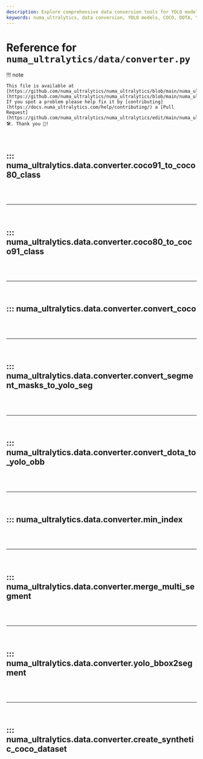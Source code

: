 ```yaml
---
description: Explore comprehensive data conversion tools for YOLO models including COCO, DOTA, and YOLO bbox2segment converters.
keywords: numa_ultralytics, data conversion, YOLO models, COCO, DOTA, YOLO bbox2segment, machine learning, annotations
---
```


# Reference for `numa_ultralytics/data/converter.py`

!!! note

    This file is available at [https://github.com/numa_ultralytics/numa_ultralytics/blob/main/numa_ultralytics/data/converter.py](https://github.com/numa_ultralytics/numa_ultralytics/blob/main/numa_ultralytics/data/converter.py). If you spot a problem please help fix it by [contributing](https://docs.numa_ultralytics.com/help/contributing/) a [Pull Request](https://github.com/numa_ultralytics/numa_ultralytics/edit/main/numa_ultralytics/data/converter.py) 🛠️. Thank you 🙏!

<br>

## ::: numa_ultralytics.data.converter.coco91_to_coco80_class

<br><br><hr><br>

## ::: numa_ultralytics.data.converter.coco80_to_coco91_class

<br><br><hr><br>

## ::: numa_ultralytics.data.converter.convert_coco

<br><br><hr><br>

## ::: numa_ultralytics.data.converter.convert_segment_masks_to_yolo_seg

<br><br><hr><br>

## ::: numa_ultralytics.data.converter.convert_dota_to_yolo_obb

<br><br><hr><br>

## ::: numa_ultralytics.data.converter.min_index

<br><br><hr><br>

## ::: numa_ultralytics.data.converter.merge_multi_segment

<br><br><hr><br>

## ::: numa_ultralytics.data.converter.yolo_bbox2segment

<br><br><hr><br>

## ::: numa_ultralytics.data.converter.create_synthetic_coco_dataset

<br><br>

